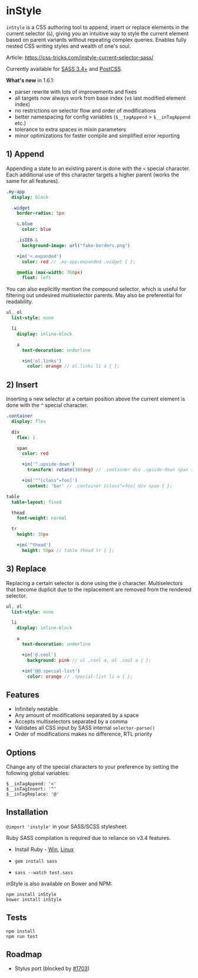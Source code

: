 # inStyle

`inStyle` is a CSS authoring tool to append, insert or replace elements in the current selector (`&`), giving you an intuitive way to style the current element based on parent variants without repeating complex queries. Enables fully nested CSS writing styles and wealth of one's soul.  

Article: https://css-tricks.com/instyle-current-selector-sass/

Currently available for [SASS 3.4+](src/instyle.sass) and [PostCSS](https://github.com/salsita/postcss-inrule).

**What's new** in 1.6.1:
- parser rewrite with lots of improvements and fixes
- all targets now always work from base index (vs last modified element index)
- no restrictions on selector flow and order of modifications
- better namespacing for config variables (`$__tagAppend` > `$__inTagAppend` etc.)
- tolerance to extra spaces in mixin parameters
- minor optimizations for faster compile and simplified error reporting

## 1) Append

Appending a state to an existing parent is done with the `<` special character. Each additional use of this character targets a higher parent (works the same for all features).

```Sass
.my-app
  display: block

  .widget
    border-radius: 5px

    &.blue
      color: blue

    .isIE6 &
      background-image: url("fake-borders.png")

    +in('<.expanded')
      color: red // .my-app.expanded .widget { };

    @media (max-width: 768px)
      float: left
```

 You can also explicitly mention the compound selector, which is useful for filtering out undesired multiselector parents. May also be preferential for readability.

```Sass
ul, ol
  list-style: none

  li
    display: inline-block

    a
      text-decoration: underline

      +in('ol.links')
        color: orange // ol.links li a { };
```

## 2) Insert

Inserting a new selector at a certain position above the current element is done with the `^` special character.

```Sass
.container
  display: flex

  div
    flex: 1

    span
      color: red

      +in('^.upside-down')
        transform: rotate(180deg) // .container div .upside-down span { };

      +in('^^[class^=foo]')
        content: 'bar' // .container [class^=foo] div span { };
```

```Sass
table
  table-layout: fixed

  thead
    font-weight: normal

  tr
    height: 30px

    +in('^thead')
      height: 50px // table thead tr { };
```

## 3) Replace

Replacing a certain selector is done using the `@` character. Multiselectors that become duplicit due to the replacement are removed from the rendered selector.

```Sass
ul, ol
  list-style: none

  li
    display: inline-block

    a
      text-decoration: underline

      +in('@.cool')
        background: pink // ul .cool a, ol .cool a { };

      +in('@@.special-list')
        color: orange // .special-list li a { };
```
## Features

- Infinitely nestable
- Any amount of modifications separated by a space
- Accepts multiselectors separated by a comma
- Validates all CSS input by SASS internal `selector-parse()`
- Order of modifications makes no difference, RTL priority

## Options

Change any of the special characters to your preference by setting the following global variables:

`$__inTagAppend: '<'`  
`$__inTagInsert: '^'`  
`$__inTagReplace: '@'`

## Installation

`@import 'instyle'` in your SASS/SCSS stylesheet.

Ruby SASS compilation is required due to reliance on v3.4 features.

- Install Ruby - [Win](http://rubyinstaller.org/), [Linux](https://www.ruby-lang.org/en/documentation/installation/#package-management-systems)

- `gem install sass`

- `sass --watch test.sass`

inStyle is also available on Bower and NPM:

`npm install inStyle`  
`bower install inStyle`

## Tests

`npm install`  
`npm run test`

## Roadmap

- Stylus port (blocked by [#1703](https://github.com/stylus/stylus/issues/1703))
